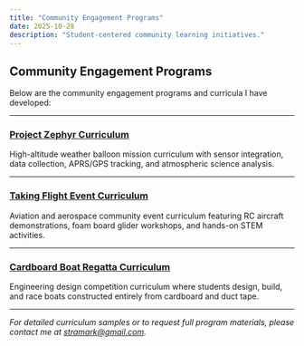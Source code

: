 ```yaml
---
title: "Community Engagement Programs"
date: 2025-10-28
description: "Student-centered community learning initiatives."
---
```


## Community Engagement Programs

Below are the community engagement programs and curricula I have developed:

---

### [Project Zephyr Curriculum](/portfolio-mj/projects/project-zephyr-curriculum/)
High-altitude weather balloon mission curriculum with sensor integration, data collection, APRS/GPS tracking, and atmospheric science analysis.

---

### [Taking Flight Event Curriculum](/portfolio-mj/projects/taking-flight-curriculum/)
Aviation and aerospace community event curriculum featuring RC aircraft demonstrations, foam board glider workshops, and hands-on STEM activities.

---

### [Cardboard Boat Regatta Curriculum](/portfolio-mj/projects/cardboard-boat-regatta-curriculum/)
Engineering design competition curriculum where students design, build, and race boats constructed entirely from cardboard and duct tape.

---

*For detailed curriculum samples or to request full program materials, please contact me at [stramark@gmail.com](mailto:stramark@gmail.com).*
